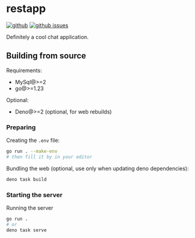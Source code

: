 # restapp

[![github](https://img.shields.io/github/stars/Mopsgamer/restapp.svg?style=flat)](https://github.com/Mopsgamer/restapp)
[![github issues](https://img.shields.io/github/issues/Mopsgamer/restapp.svg?style=flat)](https://github.com/Mopsgamer/restapp/issues)

Definitely a cool chat application.

## Building from source

Requirements:
- MySql@>=2
- go@>=1.23

Optional:
- Deno@>=2 (optional, for web rebuilds)

### Preparing

Creating the `.env` file:
```bash
go run . --make-env
# then fill it by in your editor
```

Bundling the web (optional, use only when updating deno dependencies):
```bash
deno task build
```

### Starting the server

Running the server
```bash
go run .
# or
deno task serve
```

